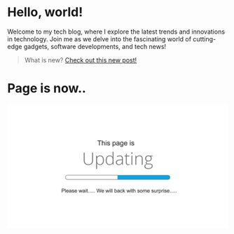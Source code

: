 # Hello, world!

Welcome to my tech blog, where I explore the latest trends and innovations in technology. Join me as we delve into the fascinating world of cutting-edge gadgets, software developments, and tech news!

> What is new? [Check out this new post!](#)

# Page is now..
![Updating :)](static/updating_now.jpg)
